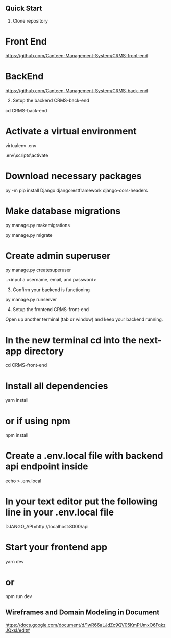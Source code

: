 ## Quick Start

1. Clone repository

# Front End 
https://github.com/Canteen-Management-System/CRMS-front-end

# BackEnd
https://github.com/Canteen-Management-System/CRMS-back-end

2. Setup the backend CRMS-back-end

cd CRMS-back-end


# Activate a virtual environment

virtualenv .env

.env\scripts\activate

# Download necessary packages

py -m pip install Django djangorestframework django-cors-headers

# Make database migrations

py manage.py makemigrations

py manage.py migrate 

# Create admin superuser

py manage.py createsuperuser

..<input a username, email, and password>


3. Confirm your backend is functioning

py manage.py runserver

4. Setup the frontend CRMS-front-end

Open up another terminal (tab or window) and keep your backend running.

# In the new terminal cd into the next-app directory

cd CRMS-front-end

# Install all dependencies

yarn install 

# or if using npm

npm install

# Create a .env.local file with backend api endpoint inside

echo > .env.local

# In your text editor put the following line in your .env.local file

DJANGO_API=http://localhost:8000/api

# Start your frontend app
yarn dev

# or
npm run dev


## Wireframes and Domain Modeling in Document
https://docs.google.com/document/d/1wR66aLJdZc9QV05KmPUmxO6FqkzJQxsI/edit#
